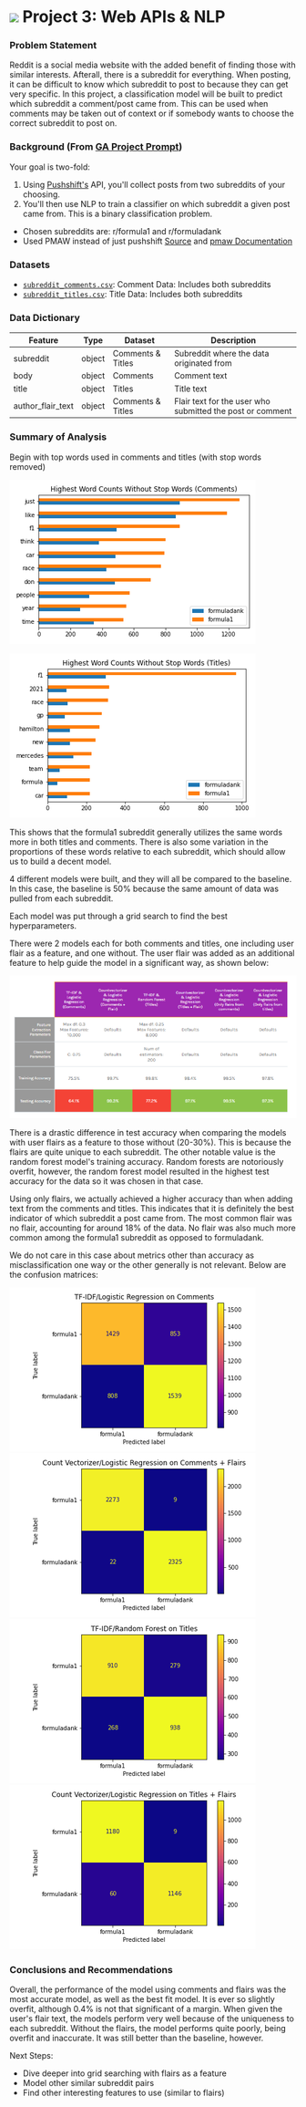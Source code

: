# ![](https://ga-dash.s3.amazonaws.com/production/assets/logo-9f88ae6c9c3871690e33280fcf557f33.png) Project 3: Web APIs & NLP

### Problem Statement

Reddit is a social media website with the added benefit of finding those with similar interests. Afterall, there is a subreddit for everything. When posting, it can be difficult to know which subreddit to post to because they can get very specific. In this project, a classification model will be built to predict which subreddit a comment/post came from. This can be used when comments may be taken out of context or if somebody wants to choose the correct subreddit to post on. 

### Background (From [GA Project Prompt](https://git.generalassemb.ly/DSIR-523/project-3))

Your goal is two-fold:
1. Using [Pushshift's](https://github.com/pushshift/api) API, you'll collect posts from two subreddits of your choosing.
2. You'll then use NLP to train a classifier on which subreddit a given post came from. This is a binary classification problem.

* Chosen subreddits are: r/formula1 and r/formuladank
* Used PMAW instead of just pushshift [Source](https://medium.com/swlh/how-to-scrape-large-amounts-of-reddit-data-using-pushshift-1d33bde9286) and [pmaw Documentation](https://pypi.org/project/pmaw/)

### Datasets

* [`subreddit_comments.csv`](./data/subreddit_comments.csv): Comment Data: Includes both subreddits
* [`subreddit_titles.csv`](./data/subreddit_titles.csv): Title Data: Includes both subreddits

### Data Dictionary

|Feature|Type|Dataset|Description|
|---|---|---|---|
|subreddit|object|Comments & Titles|Subreddit where the data originated from|
|body|object|Comments|Comment text|
|title|object|Titles|Title text|
|author_flair_text|object|Comments & Titles|Flair text for the user who submitted the post or comment|

### Summary of Analysis

Begin with top words used in comments and titles (with stop words removed)

![](./images/wc_comments_no_stop.png)

![](./images/wc_no_stop.png)

This shows that the formula1 subreddit generally utilizes the same words more in both titles and comments. There is also some variation in the proportions of these words relative to each subreddit, which should allow us to build a decent model. 

4 different models were built, and they will all be compared to the baseline. In this case, the baseline is 50% because the same amount of data was pulled from each subreddit.

Each model was put through a grid search to find the best hyperparameters.

There were 2 models each for both comments and titles, one including user flair as a feature, and one without. The user flair was added as an additional feature to help guide the model in a significant way, as shown below: 

![](./images/model_metrics.PNG)

There is a drastic difference in test accuracy when comparing the models with user flairs as a feature to those without (20-30%). This is because the flairs are quite unique to each subreddit. The other notable value is the random forest model's training accuracy. Random forests are notoriously overfit, however, the random forest model resulted in the highest test accuracy for the data so it was chosen in that case. 

Using only flairs, we actually achieved a higher accuracy than when adding text from the comments and titles. This indicates that it is definitely the best indicator of which subreddit a post came from. The most common flair was no flair, accounting for around 18% of the data. No flair was also much more common among the formula1 subreddit as opposed to formuladank. 

We do not care in this case about metrics other than accuracy as misclassification one way or the other generally is not relevant. Below are the confusion matrices:

![](./images/comments_cm.png)
![](./images/comments_flairs_cm.png)
![](./images/titles_cm.png)
![](./images/titles_flairs_cm.png)


### Conclusions and Recommendations

Overall, the performance of the model using comments and flairs was the most accurate model, as well as the best fit model. It is ever so slightly overfit, although 0.4% is not that significant of a margin. When given the user's flair text, the models perform very well because of the uniqueness to each subreddit. Without the flairs, the model performs quite poorly, being overfit and inaccurate. It was still better than the baseline, however. 

Next Steps:

* Dive deeper into grid searching with flairs as a feature
* Model other similar subreddit pairs 
* Find other interesting features to use (similar to flairs)
